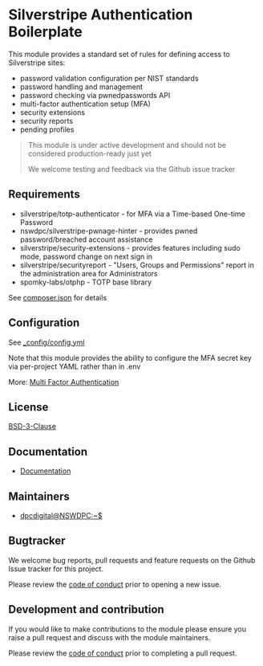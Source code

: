 # Silverstripe Authentication Boilerplate

This module provides a standard set of rules for defining access to Silverstripe sites:

- password validation configuration per NIST standards
- password handling and management
- password checking via pwnedpasswords API
- multi-factor authentication setup (MFA)
- security extensions
- security reports
- pending profiles

> This module is under active development and should not be considered production-ready just yet
>
> We welcome testing and feedback via the Github issue tracker

## Requirements

+ silverstripe/totp-authenticator - for MFA via a Time-based One-time Password
+ nswdpc/silverstripe-pwnage-hinter -  provides pwned password/breached account assistance
+ silverstripe/security-extensions - provides features including sudo mode, password change on next sign in
+ silverstripe/securityreport - "Users, Groups and Permissions" report in the administration area for Administrators
+ spomky-labs/otphp - TOTP base library

See [composer.json](./composer.json) for details

## Configuration

See [_config/config.yml](./_config/config.yml)

Note that this module provides the ability to configure the MFA secret key via per-project YAML rather than in .env

More: [Multi Factor Authentication](./docs/003_mfa.md)

## License

[BSD-3-Clause](./LICENSE.md)

## Documentation

* [Documentation](./docs/en/001_index.md)

## Maintainers

+ [dpcdigital@NSWDPC:~$](https://dpc.nsw.gov.au)

## Bugtracker

We welcome bug reports, pull requests and feature requests on the Github Issue tracker for this project.

Please review the [code of conduct](./code-of-conduct.md) prior to opening a new issue.

## Development and contribution

If you would like to make contributions to the module please ensure you raise a pull request and discuss with the module maintainers.

Please review the [code of conduct](./code-of-conduct.md) prior to completing a pull request.
